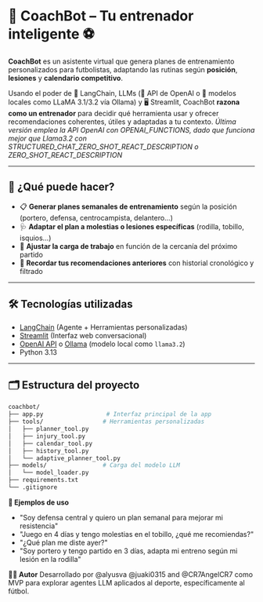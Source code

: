 # 🧠 CoachBot – Tu entrenador inteligente ⚽

**CoachBot** es un asistente virtual que genera planes de entrenamiento personalizados para futbolistas, adaptando las rutinas según **posición**, **lesiones** y **calendario competitivo**.

Usando el poder de 🦜 LangChain, LLMs (🔗 API de OpenAI o 🦙 modelos locales como LLaMA 3.1/3.2 vía Ollama) y 🖥️ Streamlit, CoachBot **razona como un entrenador** para decidir qué herramienta usar y ofrecer recomendaciones coherentes, útiles y adaptadas a tu contexto.
*Última versión emplea la API OpenAI con OPENAI_FUNCTIONS, dado que funciona mejor que Llama3.2 con STRUCTURED_CHAT_ZERO_SHOT_REACT_DESCRIPTION o ZERO_SHOT_REACT_DESCRIPTION*

---

## 🚀 ¿Qué puede hacer?

- 📋 **Generar planes semanales de entrenamiento** según la posición (portero, defensa, centrocampista, delantero…)
- 🩺 **Adaptar el plan a molestias o lesiones específicas** (rodilla, tobillo, isquios…)
- 📆 **Ajustar la carga de trabajo** en función de la cercanía del próximo partido
- 🧠 **Recordar tus recomendaciones anteriores** con historial cronológico y filtrado

---

## 🛠️ Tecnologías utilizadas

- [LangChain](https://github.com/langchain-ai/langchain) (Agente + Herramientas personalizadas)
- [Streamlit](https://streamlit.io) (Interfaz web conversacional)
- [OpenAI API](https://platform.openai.com/) o [Ollama](https://ollama.com) (modelo local como `llama3.2`)
- Python 3.13

---

## 🗂️ Estructura del proyecto

```bash
coachbot/
├── app.py                  # Interfaz principal de la app
├── tools/                 # Herramientas personalizadas
│   ├── planner_tool.py
│   ├── injury_tool.py
│   ├── calendar_tool.py
│   ├── history_tool.py
│   └── adaptive_planner_tool.py
├── models/                # Carga del modelo LLM
│   └── model_loader.py
├── requirements.txt
└── .gitignore
```

**🧪 Ejemplos de uso**
- "Soy defensa central y quiero un plan semanal para mejorar mi resistencia"
- "Juego en 4 días y tengo molestias en el tobillo, ¿qué me recomiendas?"
- "¿Qué plan me diste ayer?"
- "Soy portero y tengo partido en 3 días, adapta mi entreno según mi lesión en la rodilla"

**👨‍💻 Autor**
Desarrollado por @alyusva @juaki0315 and @CR7AngelCR7 como MVP para explorar agentes LLM aplicados al deporte, específicamente al fútbol.
